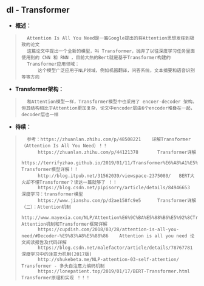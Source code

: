 ## dl - Transformer
- **概述：**
>       Attention Is All You Need是一篇Google提出的将Attention思想发挥到极致的论文
>       这篇论文中提出一个全新的模型，叫 Transformer，抛弃了以往深度学习任务里面使用到的 CNN 和 RNN ，目前大热的Bert就是基于Transformer构建的
>       Transformer应用领域：
>           这个模型广泛应用于NLP领域，例如机器翻译，问答系统，文本摘要和语音识别等等方向
>

- **Transformer架构：**
>       和Attention模型一样，Transformer模型中也采用了 encoer-decoder 架构。但其结构相比于Attention更加复杂，论文中encoder层由6个encoder堆叠在一起，decoder层也一样
>
>
>
>
>
>
>
>
>
>
>
>
>
>
>
>
>
>
>
>
>
>
>
>
>
>
>
>
>
>
>
>
>
>
>

- **待续：**
>       参考：https://zhuanlan.zhihu.com/p/48508221    详解Transformer （Attention Is All You Need）！！
>           https://zhuanlan.zhihu.com/p/44121378       Transformer详解
>           https://terrifyzhao.github.io/2019/01/11/Transformer%E6%A8%A1%E5%9E%8B%E8%AF%A6%E8%A7%A3.html   Transformer模型详解！！
>           http://blog.itpub.net/31562039/viewspace-2375080/   BERT大火却不懂Transformer？读这一篇就够了 ！！
>           https://blog.csdn.net/pipisorry/article/details/84946653    深度学习：transformer模型
>           https://www.jianshu.com/p/d2ae158fc9e5      Transformer详解（二）：Attention机制
>           http://www.mayexia.com/NLP/Attention%E6%9C%BA%E5%88%B6%E5%92%8CTransformer%E6%A1%86%E6%9E%B6%E8%AF%A6%E8%A7%A3/     Attention机制和Transformer框架详解
>           https://cupdish.com/2018/03/28/attention-is-all-you-need/#Decoder-%E9%83%A8%E5%88%86    Attention is all you need 论文阅读报告及代码详解
>           https://blog.csdn.net/malefactor/article/details/78767781   深度学习中的注意力机制(2017版)
>           http://shukebeta.me/NLP-attention-03-self-attention/    Transformer - 多头自注意力编码机制
>           https://lonepatient.top/2019/01/17/BERT-Transformer.html    Transformer原理和实现 ！！！
>
>
>
>
>
>
>
>
>
>
>
